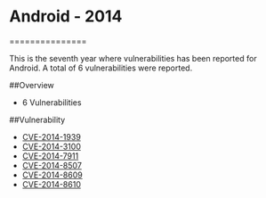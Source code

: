 # Android - 2014
===============

This is the seventh year where vulnerabilities has been reported for Android. 
A total of 6 vulnerabilities were reported.


##Overview
* 6 Vulnerabilities


  
##Vulnerability

* [CVE-2014-1939](1939/README.md)
* [CVE-2014-3100](3100/README.md)
* [CVE-2014-7911](7911/README.md)
* [CVE-2014-8507](8507/README.md)
* [CVE-2014-8609](8609/README.md)
* [CVE-2014-8610](8610/README.md)
